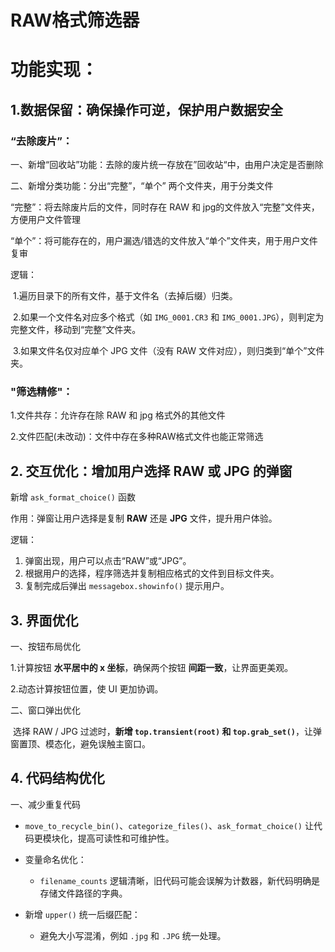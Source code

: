 # RAW格式筛选器

# 功能实现：

## 1.数据保留：确保操作可逆，保护用户数据安全

### “去除废片”：

一、新增“回收站”功能：去除的废片统一存放在”回收站“中，由用户决定是否删除

二、新增分类功能：分出“完整”，“单个” 两个文件夹，用于分类文件

“完整”：将去除废片后的文件，同时存在 RAW 和 jpg的文件放入“完整”文件夹，方便用户文件管理

“单个”：将可能存在的，用户漏选/错选的文件放入“单个”文件夹，用于用户文件复审

逻辑：

​	1.遍历目录下的所有文件，基于文件名（去掉后缀）归类。

​	2.如果一个文件名对应多个格式（如 `IMG_0001.CR3` 和 `IMG_0001.JPG`），则判定为完整文件，移动到“完整”文件夹。

​	3.如果文件名仅对应单个 JPG 文件（没有 RAW 文件对应），则归类到“单个”文件夹。

### "筛选精修"：

1.文件共存：允许存在除 RAW 和 jpg 格式外的其他文件

2.文件匹配(未改动)：文件中存在多种RAW格式文件也能正常筛选



## 2. 交互优化：增加用户选择 RAW 或 JPG 的弹窗

新增 `ask_format_choice()` 函数

作用：弹窗让用户选择是复制 **RAW** 还是 **JPG** 文件，提升用户体验。

逻辑：

1. 弹窗出现，用户可以点击“RAW”或“JPG”。
2. 根据用户的选择，程序筛选并复制相应格式的文件到目标文件夹。
3. 复制完成后弹出 `messagebox.showinfo()` 提示用户。



## 3. 界面优化

一、按钮布局优化

1.计算按钮 **水平居中的 x 坐标**，确保两个按钮 **间距一致**，让界面更美观。

2.动态计算按钮位置，使 UI 更加协调。

二、窗口弹出优化

​	选择 RAW / JPG 过滤时，**新增 `top.transient(root)` 和 `top.grab_set()`**，让弹窗置顶、模态化，避免误触主窗口。



## 4. 代码结构优化

一、减少重复代码

- `move_to_recycle_bin()`、`categorize_files()`、`ask_format_choice()` 让代码更模块化，提高可读性和可维护性。

- 变量命名优化：
  - `filename_counts` 逻辑清晰，旧代码可能会误解为计数器，新代码明确是存储文件路径的字典。
- 新增 `upper()` 统一后缀匹配：
  - 避免大小写混淆，例如 `.jpg` 和 `.JPG` 统一处理。
